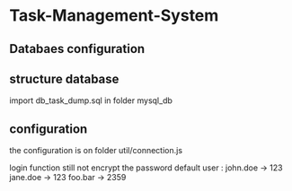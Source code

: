 # Task-Management-System

## Databaes configuration

## structure database
  import db_task_dump.sql in folder mysql_db
## configuration
the configuration is on folder util/connection.js

login function still not encrypt the password
default user : 
john.doe -> 123
jane.doe -> 123
foo.bar -> 2359
